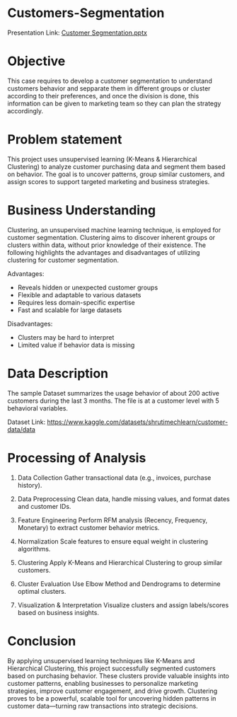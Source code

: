 # Customers-Segmentation

Presentation Link: [Customer Segmentation.pptx](https://github.com/user-attachments/files/19687141/Customer.Segmentation.pptx)

# Objective

This case requires to develop a customer segmentation to understand customers behavior and sepparate them in different groups or cluster according to their preferences, and once the division is done, this information can be given to marketing team so they can plan the strategy accordingly.
# Problem statement
This project uses unsupervised learning (K-Means & Hierarchical Clustering) to analyze customer purchasing data and segment them based on behavior. The goal is to uncover patterns, group similar customers, and assign scores to support targeted marketing and business strategies.

# Business Understanding

Clustering, an unsupervised machine learning technique, is employed for customer segmentation. Clustering aims to discover inherent groups or clusters within data, without prior knowledge of their existence. The following highlights the advantages and disadvantages of utilizing clustering for customer segmentation.

Advantages:
  * Reveals hidden or unexpected customer groups
  * Flexible and adaptable to various datasets
  * Requires less domain-specific expertise
  * Fast and scalable for large datasets
    
Disadvantages:
  * Clusters may be hard to interpret
  * Limited value if behavior data is missing

# Data Description

The sample Dataset summarizes the usage behavior of about 200 active customers during the last 3 months. The file is at a customer level with 5 behavioral variables.

Dataset Link: https://www.kaggle.com/datasets/shrutimechlearn/customer-data/data

# Processing of Analysis
1. Data Collection
Gather transactional data (e.g., invoices, purchase history).

2. Data Preprocessing
Clean data, handle missing values, and format dates and customer IDs.

3. Feature Engineering
Perform RFM analysis (Recency, Frequency, Monetary) to extract customer behavior metrics.

4. Normalization
Scale features to ensure equal weight in clustering algorithms.

5. Clustering
Apply K-Means and Hierarchical Clustering to group similar customers.

6. Cluster Evaluation
Use Elbow Method and Dendrograms to determine optimal clusters.

7. Visualization & Interpretation
Visualize clusters and assign labels/scores based on business insights.

# Conclusion
By applying unsupervised learning techniques like K-Means and Hierarchical Clustering, this project successfully segmented customers based on purchasing behavior. These clusters provide valuable insights into customer patterns, enabling businesses to personalize marketing strategies, improve customer engagement, and drive growth. Clustering proves to be a powerful, scalable tool for uncovering hidden patterns in customer data—turning raw transactions into strategic decisions.
